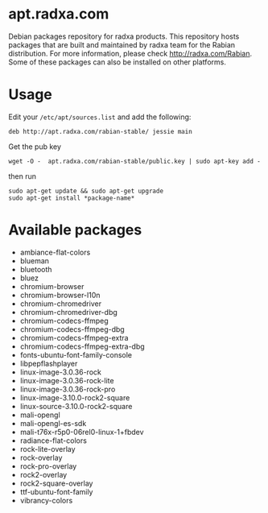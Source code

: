 # apt.radxa.com
Debian packages repository for radxa products. This repository hosts packages that are built and maintained by radxa team for the Rabian distribution. For more information, please check http://radxa.com/Rabian. Some of these packages can also be installed on other platforms.

# Usage
Edit your `/etc/apt/sources.list` and add the following:

    deb http://apt.radxa.com/rabian-stable/ jessie main

Get the pub key

    wget -O -  apt.radxa.com/rabian-stable/public.key | sudo apt-key add -

then run

    sudo apt-get update && sudo apt-get upgrade
    sudo apt-get install *package-name*

# Available packages

* ambiance-flat-colors
* blueman
* bluetooth
* bluez
* chromium-browser
* chromium-browser-l10n
* chromium-chromedriver
* chromium-chromedriver-dbg
* chromium-codecs-ffmpeg
* chromium-codecs-ffmpeg-dbg
* chromium-codecs-ffmpeg-extra
* chromium-codecs-ffmpeg-extra-dbg
* fonts-ubuntu-font-family-console
* libpepflashplayer
* linux-image-3.0.36-rock
* linux-image-3.0.36-rock-lite
* linux-image-3.0.36-rock-pro
* linux-image-3.10.0-rock2-square
* linux-source-3.10.0-rock2-square
* mali-opengl
* mali-opengl-es-sdk
* mali-t76x-r5p0-06rel0-linux-1+fbdev
* radiance-flat-colors
* rock-lite-overlay
* rock-overlay
* rock-pro-overlay
* rock2-overlay
* rock2-square-overlay
* ttf-ubuntu-font-family
* vibrancy-colors
